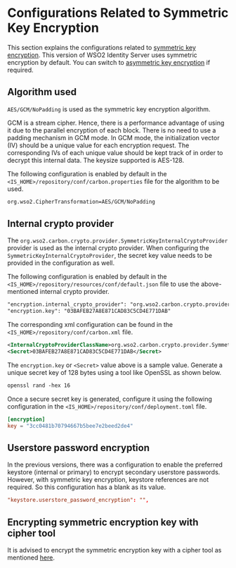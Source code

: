 # Configurations Related to Symmetric Key Encryption

This section explains the configurations related to [symmetric key encryption]({{base_path}}/deploy/security/symmetric-encryption). This version of WSO2 Identity Server uses symmetric encryption by default. You can switch to [asymmetric key encryption]({{base_path}}/deploy/security/use-asymmetric-encryption) if required.

## Algorithm used

`AES/GCM/NoPadding` is used as the symmetric key encryption algorithm.

GCM is a stream cipher. Hence, there is a performance advantage of using it due to the parallel encryption of each block. There is no need to use a padding mechanism in GCM mode. In GCM mode, the initialization vector (IV) should be a unique value for each encryption request. The corresponding IVs of each unique value should be kept track of in order to decrypt this internal data. The keysize supported is AES-128. 

The following configuration is enabled by default in the `<IS_HOME>/repository/conf/carbon.properties` file for the algorithm to be used.

```xml
org.wso2.CipherTransformation=AES/GCM/NoPadding
```

## Internal crypto provider

The `org.wso2.carbon.crypto.provider.SymmetricKeyInternalCryptoProvider` provider is used as the internal crypto provider. When configuring the `SymmetricKeyInternalCryptoProvider`, the secret key value needs to be provided in the configuration as well. 

The following configuration is enabled by default in the `<IS_HOME>/repository/resources/conf/default.json` file to use the above-mentioned internal crypto provider.

```xml
"encryption.internal_crypto_provider": "org.wso2.carbon.crypto.provider.SymmetricKeyInternalCryptoProvider",
"encryption.key": "03BAFEB27A8E871CAD83C5CD4E771DAB"
```

The corresponding xml configuration can be found in the `<IS_HOME>/repository/conf/carbon.xml` file.

```xml
<InternalCryptoProviderClassName>org.wso2.carbon.crypto.provider.SymmetricKeyInternalCryptoProvider</InternalCryptoProviderClassName>
<Secret>03BAFEB27A8E871CAD83C5CD4E771DAB</Secret>
```

The `encryption.key` or `<Secret>` value above is a sample value. Generate a unique secret key of 128 bytes using a tool like OpenSSL as shown below.

```xml
openssl rand -hex 16
```

Once a secure secret key is generated, configure it using the following configuration in the `<IS_HOME>/repository/conf/deployment.toml` file.

```toml
[encryption]
key = "3cc0481b70794667b5bee7e2beed2de4"
```

## Userstore password encryption

In the previous versions, there was a configuration to enable the preferred keystore (internal or primary) to encrypt secondary userstore passwords.
However, with symmetric key encryption, keystore references are not required. So this configuration has a blank as its value.

```toml
"keystore.userstore_password_encryption": "",
```

## Encrypting symmetric encryption key with cipher tool

It is advised to encrypt the symmetric encryption key with a cipher tool as mentioned [here]({{base_path}}/deploy/security/encrypt-passwords-with-cipher-tool).
